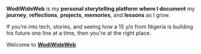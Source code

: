 **WodiWideWeb** is my **personal storytelling platform** **where I document** my **journey**, **reflections**, **projects**, **memories**, and **lessons** as I grow. 

If you’re into tech, stories, and seeing how a 15 y/o from Nigeria is building his future one line at a time, then you're at the right place. 

Welcome to [**WodiWideWeb**](https://wodiwideweb.netlify.app)